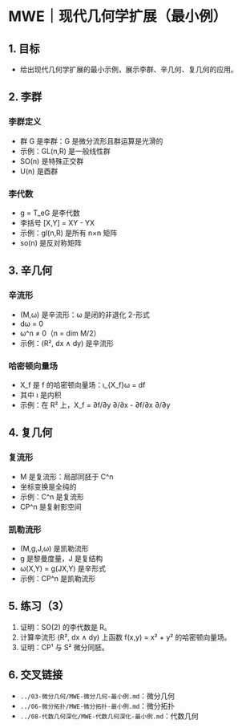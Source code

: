 # MWE｜现代几何学扩展（最小例）

## 1. 目标

- 给出现代几何学扩展的最小示例，展示李群、辛几何、复几何的应用。

## 2. 李群

### 李群定义

- 群 G 是李群：G 是微分流形且群运算是光滑的
- 示例：GL(n,R) 是一般线性群
- SO(n) 是特殊正交群
- U(n) 是酉群

### 李代数

- g = T_eG 是李代数
- 李括号 [X,Y] = XY - YX
- 示例：gl(n,R) 是所有 n×n 矩阵
- so(n) 是反对称矩阵

## 3. 辛几何

### 辛流形

- (M,ω) 是辛流形：ω 是闭的非退化 2-形式
- dω = 0
- ω^n ≠ 0（n = dim M/2）
- 示例：(R², dx ∧ dy) 是辛流形

### 哈密顿向量场

- X_f 是 f 的哈密顿向量场：ι_{X_f}ω = df
- 其中 ι 是内积
- 示例：在 R² 上，X_f = ∂f/∂y ∂/∂x - ∂f/∂x ∂/∂y

## 4. 复几何

### 复流形

- M 是复流形：局部同胚于 C^n
- 坐标变换是全纯的
- 示例：C^n 是复流形
- CP^n 是复射影空间

### 凯勒流形

- (M,g,J,ω) 是凯勒流形
- g 是黎曼度量，J 是复结构
- ω(X,Y) = g(JX,Y) 是辛形式
- 示例：CP^n 是凯勒流形

## 5. 练习（3）

1) 证明：SO(2) 的李代数是 R。
2) 计算辛流形 (R², dx ∧ dy) 上函数 f(x,y) = x² + y² 的哈密顿向量场。
3) 证明：CP¹ 与 S² 微分同胚。

## 6. 交叉链接

- `../03-微分几何/MWE-微分几何-最小例.md`：微分几何
- `../06-微分拓扑/MWE-微分拓扑-最小例.md`：微分拓扑
- `../08-代数几何深化/MWE-代数几何深化-最小例.md`：代数几何
